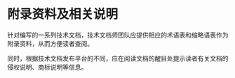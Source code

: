 # 附录资料及相关说明

针对编写的一系列技术文档，技术文档师团队应提供相应的术语表和缩略语表作为附录资料，从而方便读者查阅。

同时，根据技术文档发布平台的不同，应在阅读文档的醒目处提示读者有关文档的侵权说明、商标说明等信息。